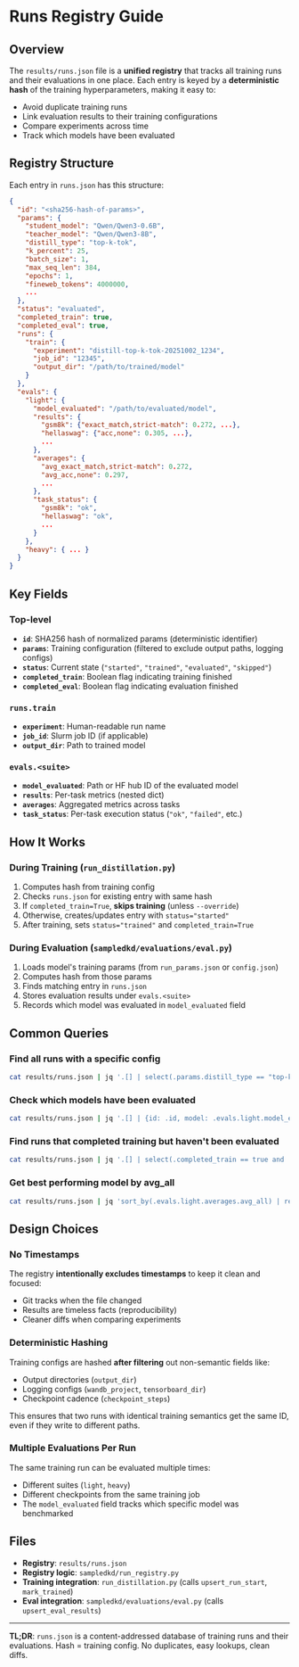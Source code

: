 # Runs Registry Guide

## Overview

The `results/runs.json` file is a **unified registry** that tracks all training runs and their evaluations in one place. Each entry is keyed by a **deterministic hash** of the training hyperparameters, making it easy to:

- Avoid duplicate training runs
- Link evaluation results to their training configurations
- Compare experiments across time
- Track which models have been evaluated

## Registry Structure

Each entry in `runs.json` has this structure:

```json
{
  "id": "<sha256-hash-of-params>",
  "params": {
    "student_model": "Qwen/Qwen3-0.6B",
    "teacher_model": "Qwen/Qwen3-8B",
    "distill_type": "top-k-tok",
    "k_percent": 25,
    "batch_size": 1,
    "max_seq_len": 384,
    "epochs": 1,
    "fineweb_tokens": 4000000,
    ...
  },
  "status": "evaluated",
  "completed_train": true,
  "completed_eval": true,
  "runs": {
    "train": {
      "experiment": "distill-top-k-tok-20251002_1234",
      "job_id": "12345",
      "output_dir": "/path/to/trained/model"
    }
  },
  "evals": {
    "light": {
      "model_evaluated": "/path/to/evaluated/model",
      "results": {
        "gsm8k": {"exact_match,strict-match": 0.272, ...},
        "hellaswag": {"acc,none": 0.305, ...},
        ...
      },
      "averages": {
        "avg_exact_match,strict-match": 0.272,
        "avg_acc,none": 0.297,
        ...
      },
      "task_status": {
        "gsm8k": "ok",
        "hellaswag": "ok",
        ...
      }
    },
    "heavy": { ... }
  }
}
```

## Key Fields

### Top-level
- **`id`**: SHA256 hash of normalized params (deterministic identifier)
- **`params`**: Training configuration (filtered to exclude output paths, logging configs)
- **`status`**: Current state (`"started"`, `"trained"`, `"evaluated"`, `"skipped"`)
- **`completed_train`**: Boolean flag indicating training finished
- **`completed_eval`**: Boolean flag indicating evaluation finished

### `runs.train`
- **`experiment`**: Human-readable run name
- **`job_id`**: Slurm job ID (if applicable)
- **`output_dir`**: Path to trained model

### `evals.<suite>`
- **`model_evaluated`**: Path or HF hub ID of the evaluated model
- **`results`**: Per-task metrics (nested dict)
- **`averages`**: Aggregated metrics across tasks
- **`task_status`**: Per-task execution status (`"ok"`, `"failed"`, etc.)

## How It Works

### During Training (`run_distillation.py`)
1. Computes hash from training config
2. Checks `runs.json` for existing entry with same hash
3. If `completed_train=True`, **skips training** (unless `--override`)
4. Otherwise, creates/updates entry with `status="started"`
5. After training, sets `status="trained"` and `completed_train=True`

### During Evaluation (`sampledkd/evaluations/eval.py`)
1. Loads model's training params (from `run_params.json` or `config.json`)
2. Computes hash from those params
3. Finds matching entry in `runs.json`
4. Stores evaluation results under `evals.<suite>`
5. Records which model was evaluated in `model_evaluated` field

## Common Queries

### Find all runs with a specific config
```bash
cat results/runs.json | jq '.[] | select(.params.distill_type == "top-k-tok" and .params.k_percent == 25)'
```

### Check which models have been evaluated
```bash
cat results/runs.json | jq '.[] | {id: .id, model: .evals.light.model_evaluated, avg: .evals.light.averages.avg_all}'
```

### Find runs that completed training but haven't been evaluated
```bash
cat results/runs.json | jq '.[] | select(.completed_train == true and .completed_eval == false)'
```

### Get best performing model by avg_all
```bash
cat results/runs.json | jq 'sort_by(.evals.light.averages.avg_all) | reverse | .[0]'
```

## Design Choices

### No Timestamps
The registry **intentionally excludes timestamps** to keep it clean and focused:
- Git tracks when the file changed
- Results are timeless facts (reproducibility)
- Cleaner diffs when comparing experiments

### Deterministic Hashing
Training configs are hashed **after filtering** out non-semantic fields like:
- Output directories (`output_dir`)
- Logging configs (`wandb_project`, `tensorboard_dir`)
- Checkpoint cadence (`checkpoint_steps`)

This ensures that two runs with identical training semantics get the same ID, even if they write to different paths.

### Multiple Evaluations Per Run
The same training run can be evaluated multiple times:
- Different suites (`light`, `heavy`)
- Different checkpoints from the same training job
- The `model_evaluated` field tracks which specific model was benchmarked

## Files

- **Registry**: `results/runs.json`
- **Registry logic**: `sampledkd/run_registry.py`
- **Training integration**: `run_distillation.py` (calls `upsert_run_start`, `mark_trained`)
- **Eval integration**: `sampledkd/evaluations/eval.py` (calls `upsert_eval_results`)

---

**TL;DR**: `runs.json` is a content-addressed database of training runs and their evaluations. Hash = training config. No duplicates, easy lookups, clean diffs.
